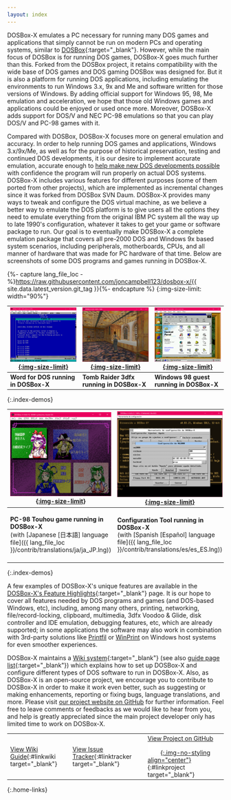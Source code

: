 ```yaml
---
layout: index
---
```


DOSBox-X emulates a PC necessary for running many DOS games and applications that simply cannot be run on modern PCs and operating systems, similar to [DOSBox](http://dosbox.com){:target="_blank"}. However, while the main focus of DOSBox is for running DOS games, DOSBox-X goes much further than this. Forked from the DOSBox project, it retains compatibility with the wide base of DOS games and DOS gaming DOSBox was designed for. But it is also a platform for running DOS applications, including emulating the environments to run Windows 3.x, 9x and Me and software written for those versions of Windows. By adding official support for Windows 95, 98, Me emulation and acceleration, we hope that those old Windows games and applications could be enjoyed or used once more. Moreover, DOSBox-X adds support for DOS/V and NEC PC-98 emulations so that you can play DOS/V and PC-98 games with it.

Compared with DOSBox, DOSBox-X focuses more on general emulation and accuracy. In order to help running DOS games and applications, Windows 3.x/9x/Me, as well as for the purpose of historical preservation, testing and continued DOS developments, it is our desire to implement accurate emulation, accurate enough to [help make new DOS developments possible](newdosdevelopment.html) with confidence the program will run properly on actual DOS systems. DOSBox-X includes various features for different purposes (some of them ported from other projects), which are implemented as incremental changes since it was forked from DOSBox SVN Daum. DOSBox-X provides many ways to tweak and configure the DOS virtual machine, as we believe a better way to emulate the DOS platform is to give users all the options they need to emulate everything from the original IBM PC system all the way up to late 1990's configuration, whatever it takes to get your game or software package to run. Our goal is to eventually make DOSBox-X a complete emulation package that covers all pre-2000 DOS and Windows 9x based system scenarios, including peripherals, motherboards, CPUs, and all manner of hardware that was made for PC hardware of that time. Below are screenshots of some DOS programs and games running in DOSBox-X.

{%- capture lang_file_loc -%}https://raw.githubusercontent.com/joncampbell123/dosbox-x/{{ site.data.latest_version.git_tag }}{%- endcapture %}
{:img-size-limit: width="90%"}

[![Word for DOS running in DOSBox-X](images/msword.png){:img-size-limit}](images/msword.png) | [![Tomb Raider 3dfx running in DOSBox-X](images/tomb3d.png){:img-size-limit}](images/tomb3d.png) | [![Windows 98 guest running in DOSBox-X](images/win98guest.png){:img-size-limit}](images/win98guest.png)
---|---|---
**Word for DOS running in DOSBox-X** | **Tomb Raider 3dfx running in DOSBox-X** | **Windows 98 guest running in DOSBox-X**
{:.index-demos}

[![PC-98 Touhou game running in DOSBox-X](images/pc98touhou.png){:img-size-limit}](images/pc98touhou.png) | [![Configuration Tool running in DOSBox-X](images/configtool.png){:img-size-limit}](images/configtool.png) | [![Traditional Chinese TTF mode in DOSBox-X](images/ttfhe5.png){:img-size-limit}](images/ttfhe5.png)
---|---|---
**PC-98 Touhou game running in DOSBox-X**<br />(with [Japanese [日本語] language file]({{ lang_file_loc }}/contrib/translations/ja/ja_JP.lng)) | **Configuration Tool running in DOSBox-X**<br />(with [Spanish [Español] language file]({{ lang_file_loc }}/contrib/translations/es/es_ES.lng)) | **Traditional Chinese TTF mode in DOSBox-X**<br />(Chinese [中文] language files: [zh_CN]({{ lang_file_loc }}/contrib/translations/zh/zh_CN.lng) \| [zh_TW]({{ lang_file_loc }}/contrib/translations/zh/zh_TW.lng))
{:.index-demos}

A few examples of DOSBox-X's unique features are available in the [DOSBox-X's Feature Highlights](wiki/DOSBox%E2%80%90X%E2%80%99s-Feature-Highlights){:target="_blank"} page. It is our hope to cover all features needed by DOS programs and games (and DOS-based Windows, etc), including, among many others, printing, networking, file/record-locking, clipboard, multimedia, 3dfx Voodoo & Glide, disk controller and IDE emulation, debugging features, etc, which are already supported; in some applications the software may also work in combination with 3rd-party solutions like [Printfil](https://www.printfil.com/) or [WinPrint](http://sourceforge.net/projects/winprint/) on Windows host systems for even smoother experiences.

DOSBox-X maintains a [Wiki system](wiki/){:target="_blank"} (see also [guide page list](wiki/List-of-Guide-Pages){:target="_blank"}) which explains how to set up DOSBox-X and configure different types of DOS software to run in DOSBox-X. Also, as DOSBox-X is an open-source project, we encourage you to contribute to DOSBox-X in order to make it work even better, such as suggesting or making enhancements, reporting or fixing bugs, language translations, and more. Please visit [our project website on GitHub](https://github.com/joncampbell123/dosbox-x) for further information. Feel free to leave comments or feedbacks as we would like to hear from you, and help is greatly appreciated since the main project developer only has limited time to work on DOSBox-X.

|  |   |  |
---|---|---
[View Wiki Guide](wiki/){:#linkwiki target="_blank"} | [View Issue Tracker](https://github.com/joncampbell123/dosbox-x/issues){:#linktracker target="_blank"} | [<span>View Project on GitHub</span>![octocat icon](images/blacktocat.png){:.img-no-styling align="center"}](https://github.com/joncampbell123/dosbox-x){:#linkproject target="_blank"}
{:.home-links}
